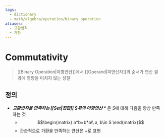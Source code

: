 ```yaml
---
tags:
  - dictionary
  - math/algebra/operation/binary_operation
aliases:
  - 교환법칙
  - 가환
---
```

# Commutativity
> [[Binary Operation|이항연산]]에서 [[Operand|피연산자]]의 순서가 연산 결과에 영향을 미치지 않는 성질
## 정의
+ ***교환법칙을 만족하는 [[Set|집합]] $S$위의 이항연산 $\ast$*** 은 $S$에 대해 다음을 항상 만족하는 것
	+ $$\begin{matrix}
a*b=b*a\\
a, b\in S
\end{matrix}$$ 
	+ 관습적으로 가환을 만족하는 연산은 +로 표현